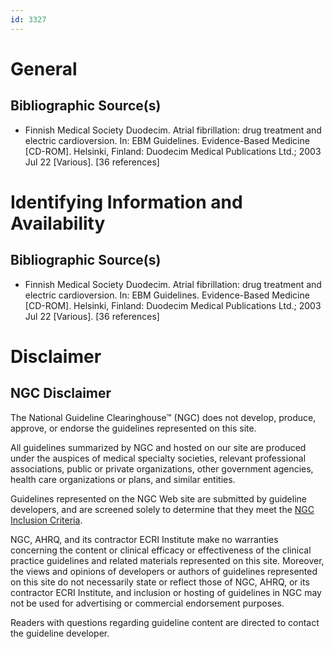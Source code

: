 ```yaml
---
id: 3327
---
```


# General

## Bibliographic Source(s)

- Finnish Medical Society Duodecim. Atrial fibrillation: drug treatment and electric cardioversion. In: EBM Guidelines. Evidence-Based Medicine [CD-ROM]. Helsinki, Finland: Duodecim Medical Publications Ltd.; 2003 Jul 22 [Various]. [36 references]

# Identifying Information and Availability

## Bibliographic Source(s)

- Finnish Medical Society Duodecim. Atrial fibrillation: drug treatment and electric cardioversion. In: EBM Guidelines. Evidence-Based Medicine [CD-ROM]. Helsinki, Finland: Duodecim Medical Publications Ltd.; 2003 Jul 22 [Various]. [36 references]

# Disclaimer

## NGC Disclaimer

The National Guideline Clearinghouse™ (NGC) does not develop, produce, approve, or endorse the guidelines represented on this site.

All guidelines summarized by NGC and hosted on our site are produced under the auspices of medical specialty societies, relevant professional associations, public or private organizations, other government agencies, health care organizations or plans, and similar entities.

Guidelines represented on the NGC Web site are submitted by guideline developers, and are screened solely to determine that they meet the [NGC Inclusion Criteria](/help-and-about/summaries/inclusion-criteria).

NGC, AHRQ, and its contractor ECRI Institute make no warranties concerning the content or clinical efficacy or effectiveness of the clinical practice guidelines and related materials represented on this site. Moreover, the views and opinions of developers or authors of guidelines represented on this site do not necessarily state or reflect those of NGC, AHRQ, or its contractor ECRI Institute, and inclusion or hosting of guidelines in NGC may not be used for advertising or commercial endorsement purposes.

Readers with questions regarding guideline content are directed to contact the guideline developer.


